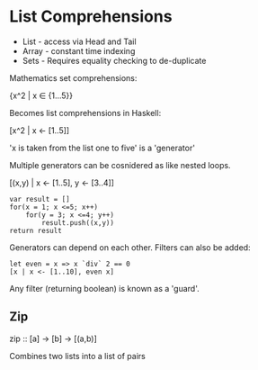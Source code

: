 # List Comprehensions

* List - access via Head and Tail
* Array - constant time indexing
* Sets - Requires equality checking to de-duplicate

Mathematics set comprehensions:

{x^2 | x ∈ {1...5}}

Becomes list comprehensions in Haskell:

[x^2 | x <- [1..5]]

'x is taken from the list one to five' is a 'generator'

Multiple generators can be cosnidered as like nested loops.

[(x,y) | x <- [1..5], y <- [3..4]]

    var result = []
    for(x = 1; x <=5; x++)
        for(y = 3; x <=4; y++)
            result.push((x,y))
    return result

Generators can depend on each other.  Filters can also be added:

    let even = x => x `div` 2 == 0
    [x | x <- [1..10], even x]

Any filter (returning boolean) is known as a 'guard'.

## Zip

zip :: [a] -> [b] -> [(a,b)]

Combines two lists into a list of pairs


